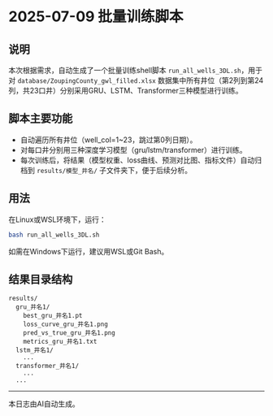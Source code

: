 # 2025-07-09 批量训练脚本

## 说明
本次根据需求，自动生成了一个批量训练shell脚本 `run_all_wells_3DL.sh`，用于对 `database/ZoupingCounty_gwl_filled.xlsx` 数据集中所有井位（第2列到第24列，共23口井）分别采用GRU、LSTM、Transformer三种模型进行训练。

## 脚本主要功能
- 自动遍历所有井位（well_col=1~23，跳过第0列日期）。
- 对每口井分别用三种深度学习模型（gru/lstm/transformer）进行训练。
- 每次训练后，将结果（模型权重、loss曲线、预测对比图、指标文件）自动归档到 `results/模型_井名/` 子文件夹下，便于后续分析。

## 用法
在Linux或WSL环境下，运行：
```bash
bash run_all_wells_3DL.sh
```

如需在Windows下运行，建议用WSL或Git Bash。

## 结果目录结构
```
results/
  gru_井名1/
    best_gru_井名1.pt
    loss_curve_gru_井名1.png
    pred_vs_true_gru_井名1.png
    metrics_gru_井名1.txt
  lstm_井名1/
    ...
  transformer_井名1/
    ...
  ...
```

---
本日志由AI自动生成。 